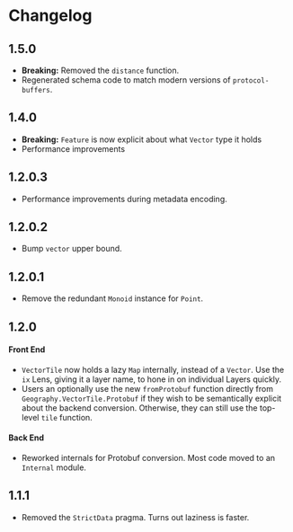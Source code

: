 Changelog
=========

## 1.5.0
- **Breaking:** Removed the `distance` function.
- Regenerated schema code to match modern versions of `protocol-buffers`.

## 1.4.0
- **Breaking:** `Feature` is now explicit about what `Vector` type it holds
- Performance improvements

## 1.2.0.3
- Performance improvements during metadata encoding.

## 1.2.0.2
- Bump `vector` upper bound.

## 1.2.0.1
- Remove the redundant `Monoid` instance for `Point`.

## 1.2.0

#### Front End
- `VectorTile` now holds a lazy `Map` internally, instead of a `Vector`. Use
the `ix` Lens, giving it a layer name, to hone in on individual Layers
quickly.
- Users an optionally use the new `fromProtobuf` function directly from
`Geography.VectorTile.Protobuf` if they wish to be semantically explicit
about the backend conversion. Otherwise, they can still use the top-level
`tile` function.

#### Back End
- Reworked internals for Protobuf conversion. Most code moved to an
`Internal` module.

## 1.1.1
- Removed the `StrictData` pragma. Turns out laziness is faster.
